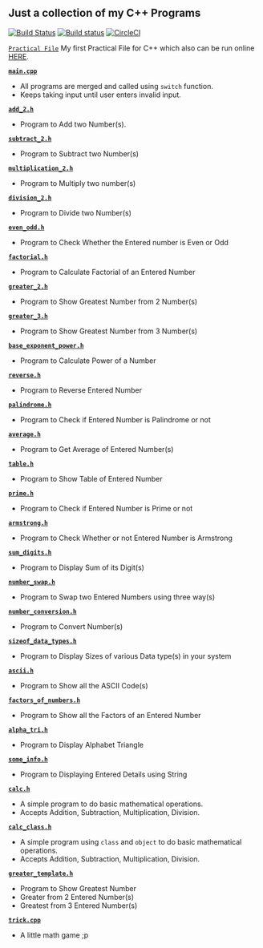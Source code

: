Just a collection of my C++ Programs
---

[![Build Status](https://travis-ci.com/crazyuploader/CPP.svg?branch=master)](https://travis-ci.com/crazyuploader/CPP) [![Build status](https://ci.appveyor.com/api/projects/status/kqeqnrs6jcq9voi3?svg=true)](https://ci.appveyor.com/project/crazyuploader/cpp) [![CircleCI](https://circleci.com/gh/crazyuploader/CPP.svg?style=svg)](https://circleci.com/gh/crazyuploader/CPP)

[`Practical File`](/Practical_File) My first Practical File for C++ which also can be run online [HERE](https://practicalcpp.jugalkishore.repl.run/).

<b>[`main.cpp`](main.cpp)</b>
* All programs are merged and called using `switch` function.
* Keeps taking input until user enters invalid input.

<b>[`add_2.h`](add_2.h)</b>
* Program to Add two Number(s).

<b>[`subtract_2.h`](subtract_2.h)</b>
* Program to Subtract two Number(s)

<b>[`multiplication_2.h`](multiplication_2.h)</b>
* Program to Multiply two number(s)

<b>[`division_2.h`](multiplication_2.h)</b>
* Program to Divide two Number(s)

<b>[`even_odd.h`](even_odd.h)</b>
* Program to Check Whether the Entered number is Even or Odd

<b>[`factorial.h`](factorial.h)</b>
* Program to Calculate Factorial of an Entered Number

<b>[`greater_2.h`](greater_2.h)</b>
* Program to Show Greatest Number from 2 Number(s)

<b>[`greater_3.h`](greater_3.h)</b>
* Program to Show Greatest Number from 3 Number(s)

<b>[`base_exponent_power.h`](base_exponent_power.h)</b>
* Program to Calculate Power of a Number

<b>[`reverse.h`](reverse.h)</b>
* Program to Reverse Entered Number

<b>[`palindrome.h`](palindrome.h)</b>
* Program to Check if Entered Number is Palindrome or not

<b>[`average.h`](average.h)</b>
* Program to Get Average of Entered Number(s)

<b>[`table.h`](table.h)</b>
* Program to Show Table of Entered Number

<b>[`prime.h`](prime.h)</b>
* Program to Check if Entered Number is Prime or not

<b>[`armstrong.h`](armstrong.h)</b>
* Program to Check Whether or not Entered Number is Armstrong

<b>[`sum_digits.h`](sum_digits.h)</b>
* Program to Display Sum of its Digit(s)

<b>[`number_swap.h`](number_swap.h)</b>
* Program to Swap two Entered Numbers using three way(s)

<b>[`number_conversion.h`](number_conversion.h)</b>
* Program to Convert Number(s)

<b>[`sizeof_data_types.h`](sizeof_data_types.h)</b>
* Program to Display Sizes of various Data type(s) in your system

<b>[`ascii.h`](ascii.h)</b>
* Program to Show all the ASCII Code(s)

<b>[`factors_of_numbers.h`](factors_of_numbers.h)</b>
* Program to Show all the Factors of an Entered Number

<b>[`alpha_tri.h`](alpha_tri.h)</b>
* Program to Display Alphabet Triangle

<b>[`some_info.h`](some_info.h)</b>
* Program to Displaying Entered Details using String

<b>[`calc.h`](calc.h)</b>
* A simple program to do basic mathematical operations.
* Accepts Addition, Subtraction, Multiplication, Division.

<b>[`calc_class.h`](calc_class.h)</b>
* A simple program using `class` and `object` to do basic mathematical operations.
* Accepts Addition, Subtraction, Multiplication, Division.

<b>[`greater_template.h`](greater_template.h)</b>
* Program to Show Greatest Number
* Greater from 2 Entered Number(s)
* Greatest from 3 Entered Number(s)

<b>[`trick.cpp`](trick.cpp)</b>
* A little math game ;p
